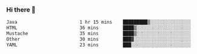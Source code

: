 ### Hi there 👋

<!--START_SECTION:waka-->

```txt
Java                       1 hr 15 mins    █████████▒░░░░░░░░░░░░░░░   37.13 %
HTML                       36 mins         ████▒░░░░░░░░░░░░░░░░░░░░   17.72 %
Mustache                   35 mins         ████▒░░░░░░░░░░░░░░░░░░░░   17.42 %
Other                      30 mins         ███▓░░░░░░░░░░░░░░░░░░░░░   14.88 %
YAML                       23 mins         ███░░░░░░░░░░░░░░░░░░░░░░   11.60 %
```

<!--END_SECTION:waka-->

<!--
**jerry-shao/jerry-shao** is a ✨ _special_ ✨ repository because its `README.md` (this file) appears on your GitHub profile.

Here are some ideas to get you started:

- 🔭 I’m currently working on ...
- 🌱 I’m currently learning ...
- 👯 I’m looking to collaborate on ...
- 🤔 I’m looking for help with ...
- 💬 Ask me about ...
- 📫 How to reach me: ...
- 😄 Pronouns: ...
- ⚡ Fun fact: ...
-->
